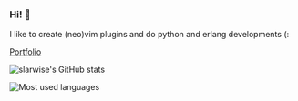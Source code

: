 ### Hi! 👋

<!--
**slarwise/slarwise** is a ✨ _special_ ✨ repository because its `README.md` (this file) appears on your GitHub profile.

Here are some ideas to get you started:

- 🔭 I’m currently working on ...
- 🌱 I’m currently learning ...
- 👯 I’m looking to collaborate on ...
- 🤔 I’m looking for help with ...
- 💬 Ask me about ...
- 📫 How to reach me: ...
- 😄 Pronouns: ...
- ⚡ Fun fact: ...
-->

I like to create (neo)vim plugins and do python and erlang developments (:

[Portfolio](https://slarwise.github.io)

![slarwise's GitHub stats](https://github-readme-stats.vercel.app/api?username=slarwise)

![Most used languages](https://github-readme-stats.vercel.app/api/top-langs/?username=slarwise)
